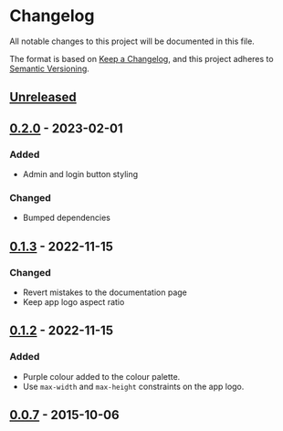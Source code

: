 # Changelog

All notable changes to this project will be documented in this file.

The format is based on [Keep a Changelog](https://keepachangelog.com/en/1.0.0/),
and this project adheres to [Semantic Versioning](https://semver.org/spec/v2.0.0.html).

## [Unreleased]

## [0.2.0] - 2023-02-01

### Added

- Admin and login button styling

### Changed

- Bumped dependencies

## [0.1.3] - 2022-11-15

### Changed

- Revert mistakes to the documentation page
- Keep app logo aspect ratio

## [0.1.2] - 2022-11-15

### Added

- Purple colour added to the colour palette.
- Use `max-width` and `max-height` constraints on the app logo.

## [0.0.7] - 2015-10-06


[unreleased]: https://github.com/vibbits/vib-css/compare/v0.2.0...HEAD
[0.2.0]: https://github.com/vibbits/vib-css/compare/v0.1.3...v0.2.0
[0.1.3]: https://github.com/vibbits/vib-css/compare/v0.1.2...v1.1.3
[0.1.2]: https://github.com/vibbits/vib-css/compare/v0.0.7...v0.1.2
[0.0.7]: https://github.com/vibbits/vib-css/releases/tag/v0.0.7

